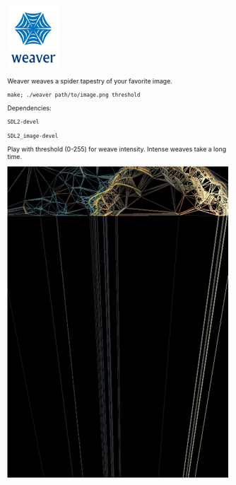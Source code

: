 ![screenshot](img/logo.png)

Weaver weaves a spider tapestry of your favorite image.

    make; ./weaver path/to/image.png threshold

Dependencies:

    SDL2-devel

    SDL2_image-devel

Play with threshold (0-255) for weave intensity. Intense weaves take a long time.

![screenshot](img/ger.gif)
